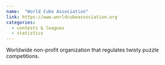 ```yaml
---
name:  "World Cube Association"
link: https://www.worldcubeassociation.org
categories:
  - contests & leagues
  - statistics
---
```


Worldwide non-profit organization that regulates twisty puzzle competitions.